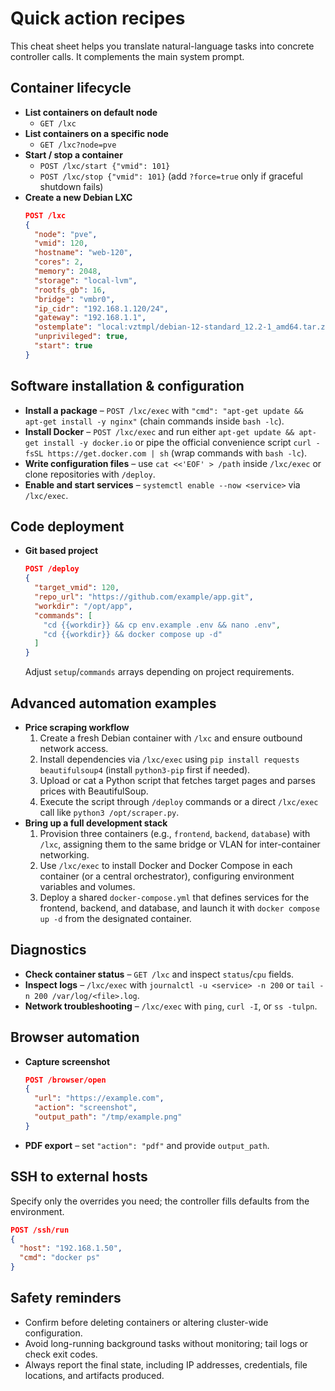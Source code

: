 # Quick action recipes

This cheat sheet helps you translate natural-language tasks into concrete controller calls.  It complements the main system prompt.

## Container lifecycle
- **List containers on default node**
  - `GET /lxc`
- **List containers on a specific node**
  - `GET /lxc?node=pve`
- **Start / stop a container**
  - `POST /lxc/start {"vmid": 101}`
  - `POST /lxc/stop {"vmid": 101}` (add `?force=true` only if graceful shutdown fails)
- **Create a new Debian LXC**
  ```json
  POST /lxc
  {
    "node": "pve",
    "vmid": 120,
    "hostname": "web-120",
    "cores": 2,
    "memory": 2048,
    "storage": "local-lvm",
    "rootfs_gb": 16,
    "bridge": "vmbr0",
    "ip_cidr": "192.168.1.120/24",
    "gateway": "192.168.1.1",
    "ostemplate": "local:vztmpl/debian-12-standard_12.2-1_amd64.tar.zst",
    "unprivileged": true,
    "start": true
  }
  ```

## Software installation & configuration
- **Install a package** – `POST /lxc/exec` with `"cmd": "apt-get update && apt-get install -y nginx"` (chain commands inside `bash -lc`).
- **Install Docker** – `POST /lxc/exec` and run either `apt-get update && apt-get install -y docker.io` or pipe the official convenience script `curl -fsSL https://get.docker.com | sh` (wrap commands with `bash -lc`).
- **Write configuration files** – use `cat <<'EOF' > /path` inside `/lxc/exec` or clone repositories with `/deploy`.
- **Enable and start services** – `systemctl enable --now <service>` via `/lxc/exec`.

## Code deployment
- **Git based project**
  ```json
  POST /deploy
  {
    "target_vmid": 120,
    "repo_url": "https://github.com/example/app.git",
    "workdir": "/opt/app",
    "commands": [
      "cd {{workdir}} && cp env.example .env && nano .env",
      "cd {{workdir}} && docker compose up -d"
    ]
  }
  ```
  Adjust `setup`/`commands` arrays depending on project requirements.

## Advanced automation examples
- **Price scraping workflow**
  1. Create a fresh Debian container with `/lxc` and ensure outbound network access.
  2. Install dependencies via `/lxc/exec` using `pip install requests beautifulsoup4` (install `python3-pip` first if needed).
  3. Upload or cat a Python script that fetches target pages and parses prices with BeautifulSoup.
  4. Execute the script through `/deploy` commands or a direct `/lxc/exec` call like `python3 /opt/scraper.py`.
- **Bring up a full development stack**
  1. Provision three containers (e.g., `frontend`, `backend`, `database`) with `/lxc`, assigning them to the same bridge or VLAN for inter-container networking.
  2. Use `/lxc/exec` to install Docker and Docker Compose in each container (or a central orchestrator), configuring environment variables and volumes.
  3. Deploy a shared `docker-compose.yml` that defines services for the frontend, backend, and database, and launch it with `docker compose up -d` from the designated container.

## Diagnostics
- **Check container status** – `GET /lxc` and inspect `status`/`cpu` fields.
- **Inspect logs** – `/lxc/exec` with `journalctl -u <service> -n 200` or `tail -n 200 /var/log/<file>.log`.
- **Network troubleshooting** – `/lxc/exec` with `ping`, `curl -I`, or `ss -tulpn`.

## Browser automation
- **Capture screenshot**
  ```json
  POST /browser/open
  {
    "url": "https://example.com",
    "action": "screenshot",
    "output_path": "/tmp/example.png"
  }
  ```
- **PDF export** – set `"action": "pdf"` and provide `output_path`.

## SSH to external hosts
Specify only the overrides you need; the controller fills defaults from the environment.
```json
POST /ssh/run
{
  "host": "192.168.1.50",
  "cmd": "docker ps"
}
```

## Safety reminders
- Confirm before deleting containers or altering cluster-wide configuration.
- Avoid long-running background tasks without monitoring; tail logs or check exit codes.
- Always report the final state, including IP addresses, credentials, file locations, and artifacts produced.
